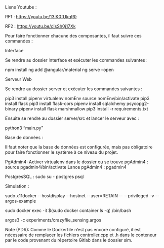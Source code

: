 
Liens Youtube :

RF1 : https://youtu.be/13IK0fUkqR0

RF2 : https://youtu.be/disSh0j17Xk

Pour faire fonctionner chacune des composantes, il faut suivre ces commandes :


Interface

Se rendre au dossier Interface et exécuter les commandes suivantes :

npm install
ng add @angular/material
ng serve –open



Serveur Web 

Se rendre au dossier server et exécuter les commandes suivantes :

pip3 install pipenv
virtualenv nomEnv
source nomEnv/bin/activate
pip3 install flask
pip3 install flask-cors
pipenv install sqlalchemy psycopg2-binary
pipenv install flask marshmallow
pip3 install -r requirements.txt


Ensuite se rendre au dossier server/src et lancer le serveur avec : 

python3 “main.py”

Base de données : 

Il faut noter que la base de données est configurée, mais pas obligatoire pour faire fonctionner le système à ce niveau du projet.

PgAdmin4:
Activer virtualenv dans le dossier ou se trouve pgAdmin4 : source pgadmin4/bin/activate
Lance pgAdmin4 : pgadmin4

PostgresSQL :
sudo su - postgres
psql

Simulation : 

sudo x11docker --hostdisplay --hostnet --user=RETAIN -- --privileged -v -- argos-example

sudo docker exec -it $(sudo docker container ls -q) /bin/bash

argos3 -c experiments/crazyflie_sensing.argos

Note (PDR): Comme le Dockerfile n’est pas encore configuré, il est nécessaire de remplacer les fichiers controller.cpp et .h dans le conteneur par le code provenant du répertoire Gitlab dans le dossier sim.
